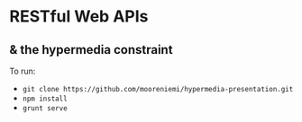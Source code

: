 # RESTful Web APIs
## & the hypermedia constraint

To run:
* `git clone https://github.com/mooreniemi/hypermedia-presentation.git`
* `npm install`
* `grunt serve`
